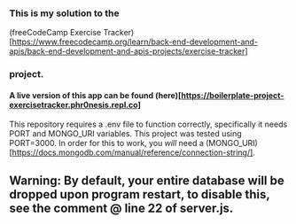 ### This is my solution to the
(freeCodeCamp Exercise Tracker)[https://www.freecodecamp.org/learn/back-end-development-and-apis/back-end-development-and-apis-projects/exercise-tracker]
### project.

#### A live version of this app can be found (here)[https://boilerplate-project-exercisetracker.phr0nesis.repl.co]

This repository requires a .env file to function correctly, specifically it needs PORT and MONGO_URI variables.
This project was tested using PORT=3000.
In order for this to work, you *will* need a (MONGO_URI)[https://docs.mongodb.com/manual/reference/connection-string/].

## Warning: By default, your entire database will be dropped upon program restart, to disable this, see the comment @ line 22 of server.js.
